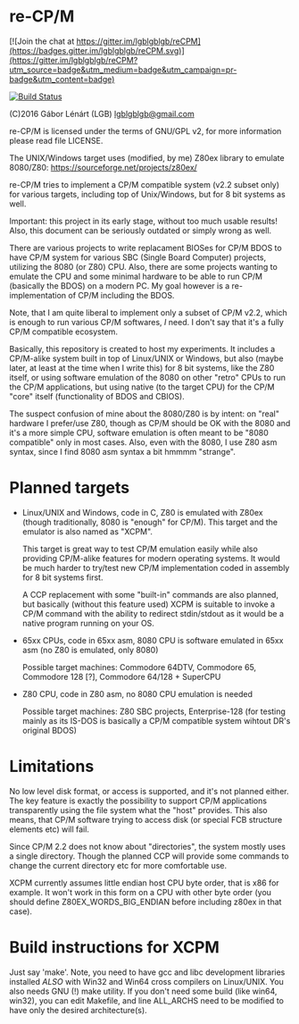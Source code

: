 # re-CP/M

[![Join the chat at https://gitter.im/lgblgblgb/reCPM](https://badges.gitter.im/lgblgblgb/reCPM.svg)](https://gitter.im/lgblgblgb/reCPM?utm_source=badge&utm_medium=badge&utm_campaign=pr-badge&utm_content=badge)

[![Build Status](https://travis-ci.org/lgblgblgb/reCPM.svg?branch=master)](https://travis-ci.org/lgblgblgb/reCPM)

(C)2016 Gábor Lénárt (LGB) lgblgblgb@gmail.com

re-CP/M is licensed under the terms of GNU/GPL v2, for more information please
read file LICENSE.

The UNIX/Windows target uses (modified, by me) Z80ex library to emulate
8080/Z80: https://sourceforge.net/projects/z80ex/

re-CP/M tries to implement a CP/M compatible system (v2.2 subset only) for
various targets, including top of Unix/Windows, but for 8 bit systems as well.

Important: this project in its early stage, without too much usable results!
Also, this document can be seriously outdated or simply wrong as well.

There are various projects to write replacament BIOSes for CP/M BDOS to have
CP/M system for various SBC (Single Board Computer) projects, utilizing the
8080 (or Z80) CPU. Also, there are some projects wanting to emulate the CPU
and some minimal hardware to be able to run CP/M (basically the BDOS) on a
modern PC. My goal however is a re-implementation of CP/M including the BDOS.

Note, that I am quite liberal to implement only a subset of CP/M v2.2, which
is enough to run various CP/M softwares, *I* need. I don't say that it's
a fully CP/M compatible ecosystem.

Basically, this repository is created to host my experiments. It includes
a CP/M-alike system built in top of Linux/UNIX or Windows, but also (maybe
later, at least at the time when I write this) for 8 bit systems, like
the Z80 itself, or using software emulation of the 8080 on other
"retro" CPUs to run the CP/M applications, but using native (to the target
CPU) for the CP/M "core" itself (functionality of BDOS and CBIOS).

The suspect confusion of mine about the 8080/Z80 is by intent: on "real"
hardware I prefer/use Z80, though as CP/M should be OK with the 8080 and it's
a more simple CPU, software emulation is often meant to be "8080 compatible"
only in most cases. Also, even with the 8080, I use Z80 asm syntax, since I
find 8080 asm syntax a bit hmmmm "strange".

# Planned targets

* Linux/UNIX and Windows, code in C, Z80 is emulated with Z80ex (though
  traditionally, 8080 is "enough" for CP/M). This target and the emulator
  is also named as "XCPM".

  This target is great way to test CP/M emulation easily while also providing
  CP/M-alike features for modern operating systems. It would be much harder to
  try/test new CP/M implementation coded in assembly for 8 bit systems first.

  A CCP replacement with some "built-in" commands are also planned, but
  basically (without this feature used) XCPM is suitable to invoke a CP/M
  command with the ability to redirect stdin/stdout as it would be a native
  program running on your OS.

* 65xx CPUs, code in 65xx asm, 8080 CPU is software emulated in 65xx asm (no
  Z80 is emulated, only 8080)

  Possible target machines: Commodore 64DTV, Commodore 65, Commodore 128 [?],
  Commodore 64/128 + SuperCPU

* Z80 CPU, code in Z80 asm, no 8080 CPU emulation is needed

  Possible target machines: Z80 SBC projects, Enterprise-128 (for testing
  mainly as its IS-DOS is basically a CP/M compatible system wihtout DR's
  original BDOS)

# Limitations

No low level disk format, or access is supported, and it's not planned either.
The key feature is exactly the possibility to support CP/M applications
transparently using the file system what the "host" provides. This also means,
that CP/M software trying to access disk (or special FCB structure elements
etc) will fail.

Since CP/M 2.2 does not know about "directories", the system mostly uses a
single directory. Though the planned CCP will provide some commands to change
the current directory etc for more comfortable use.

XCPM currently assumes little endian host CPU byte order, that is x86 for
example. It won't work in this form on a CPU with other byte order (you should
define Z80EX_WORDS_BIG_ENDIAN before including z80ex in that case).

# Build instructions for XCPM

Just say 'make'. Note, you need to have gcc and libc development libraries
installed _ALSO_ with Win32 and Win64 cross compilers on Linux/UNIX. You
also needs GNU (!) make utility. If you don't need some build (like win64,
win32), you can edit Makefile, and line ALL_ARCHS need to be modified to
have only the desired architecture(s).

